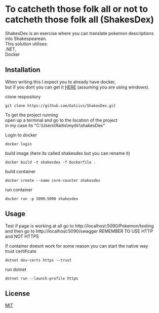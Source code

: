 # To catcheth those folk all or not to catcheth those folk all (ShakesDex)

ShakesDex is an exercise where you can translate pokemon descriptions into Shakespearean.  
This solution utilises:  
.NET,  
Docker  

## Installation
When writing this I expect you to already have docker,  
but if you dont you can get it [HERE](https://docs.docker.com/desktop/install/windows-install/) (assuming you are using windows).  

clone respository
```
git clone https://github.com/Gatiivs/ShakesDex.git   
```

To get the project running  
open up a terminal and go to the location of the project  
in my case its "C:\Users\Raitis\mydir\shakesDex"  

Login to docker
```
docker login
```

build image (here its called shakesdex but you can rename it)
```
docker build -t shakesdex -f Dockerfile .
```
build container
```
docker create --name core-counter shakesdex
```
run container
```
docker run -p 5090:5090 shakesdex
```

## Usage

Test if page is working at all
go to http://localhost:5090/Pokemon/testing 
and then go to http://localhost:5090/swagger
REMEMBER TO USE HTTP and NOT HTTPS

If container doesnt work for some reason you can start the native way  
trust certificate  
```
dotnet dev-certs https --trust
```
run dotnet
```
dotnet run --launch-profile https
```

## License

[MIT](https://choosealicense.com/licenses/mit/)
